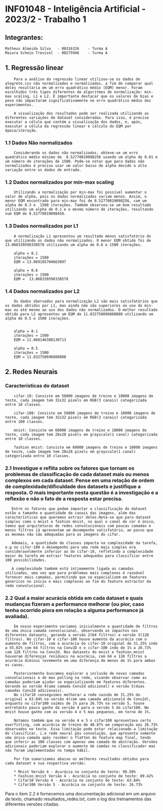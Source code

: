 # INF01048 - Inteligência Artificial - 2023/2 - Trabalho 1 

## Integrantes:

    Matheus Almeida Silva   - 00316326    - Turma A
    Maiara Schein Trevisol  - 00275946    - Turma A


## 1. Regressão linear
    
        Para a análise da regressão linear utilizou-se os dados de alegrete.csv não normalizados e normalizados, a fim de comparar qual deles resultaria em um erro quadrático médio (EQM) menor. Foram escolhidos três tipos diferentes de algoritmos de normalização: min-max scaling, L1 e L2. É importante destacar que os valores de bias e peso não impactaram significativamente no erro quadrático médio dos experimentos.
        
        A visualização dos resultados pode ser realizada utilizando as diferentes variações de dataset consideradas. Para isso, é preciso executar a célula que contém a visualização dos dados, e, após, executar a célula da regressão linear e cálculo do EQM por época/iteração.
    
### 1.1 Dados Não normalizados
        
        Considerando os dados não normalizados, obteve-se um erro quadrático médio mínimo de  8.52770819098256 usando um alpha de 0.01 e um número de iterações de 1500. Pode-se notar que para dados não normalizados é preciso usar um valor baixo de alpha devido a alta variação entre os dados de entrada.

### 1.2 Dados normalizados por min-max scaling
        
        Utilizando a normalização por min-max foi possível aumentar o valor de alpha, pois os dados normalizados variam menos. Assim, o menor EQM encontrado para min-max foi de 8.52770819098256, com um alpha de 0.3 e  1500 iterações. Também observou-se um bom resultado utilizando um alpha de 0.1 e o mesmo número de iterações, resultando num EQM de 8.52770819098458.

### 1.3 Dados normalizados por L1

        A normalização L1 apresentou um resultado menos satisfatório do que utilizando os dados não normalizados. O menor EQM obtido foi de 13.068339598330578 utilizando um alpha de 0.6 e 1500 iterações.

        alpha = 0.1
        iterações = 1500
        EQM = 13.069185704663097

        alpha = 0.6
        iterações = 1500
        EQM =  13.068339598330578

### 1.4 Dados normalizados por L2

        Os dados obervados para normalização L2 são mais satisfatórios que os dados obtidos por L1, mas ainda não são superiores ao uso do min-max ou até mesmo ao uso dos dados não normalizados. O melhor resultado obtido para L2 apresentou um EQM de 11.832758696808808 utilizando um alpha de 0.5 e 1500 iterações.


        alpha = 0.1
        iterações = 1500
        EQM = 11.868146388130713

        alpha = 0.5
        iterações = 1500
        EQM = 11.832758696808808

## 2. Redes Neurais

###  Características do dataset
        cifar-10: Consiste em 50000 imagens de treino e 10000 imagens de teste, cada imagem tem 32x32 pixels em RGB(3 canais) categorizada entre 10 classes.

        cifar-100: Consiste em 50000 imagens de treino e 10000 imagens de teste, cada imagem tem 32x32 pixels em RGB(3 canais) categorizada entre 100 classes.

        mnist: Consiste em 60000 imagens de treino e 10000 imagens de teste, cada imagem tem 28x28 pixels em grayscale(1 canal) categorizada entre 10 classes.

        fashion mnist: Consiste em 60000 imagens de treino e 10000 imagens de teste, cada imagem tem 28x28 pixels em grayscale(1 canal) categorizada entre 10 classes.
    
### 2.1 Investigue e reflita sobre os fatores que tornam os problemas de classificação de cada dataset mais  ou  menos  complexos  em  cada  dataset. Pense  em  uma  relação  de  ordem  de complexidade/dificuldade dos datasets e justifique a resposta. O mais importante nesta questão é a investigação e a reflexão e não o fato de a resposta estar precisa.  
       Entre os fatores que podem impactar a classificação do dataset estão o tamanho e quantidade de canais das imagens, além das características que queremos extrair deles.Nota-se que para dataset simples como o mnist e fashion mnist, no qual o canal de cor é único, temos que arquiteturas de redes convolucionais com poucas camadas e menos filtros já apresentam um desempenho satisfatório, ao passo que as mesmas não são adequadas para as imagens do cifar.

       Ademais, a quantidade de classes impacta na complexidade da tarefa, e.g no cifar-100 o desempenho para uma rede mais simples era consideravelmente inferior ao do cifar-10, refletindo a complexidade maior da tarefa em extrair features adequadas para classificar entre 100 possibilidades.

       A complexidade também está intimamente ligada as camadas utilizadas, uma vez que para problemas mais complexos é razoável fornecer mais camadas, permitindo que se especializem em features genéricos no início e mais complexas ao fim do feature extractor da rede convolucional.

### 2.2 Qual  a  maior  acurácia  obtida  em  cada  dataset  e  quais  mudanças  fizeram  a  performance melhorar (ou pior, caso tenha ocorrido piora em relação a alguma performance já avaliada).


        Em nosso experimento variamos inicialmente a quantidade de filtros de uma única camada convolucional, observando os impactos nos diferentes datasets, gerando a versão 2(64 filtros) e versão 3(128 filtros). No cifar-10 e cifar-100 houve aumento da acurácia com o aumento de filtros, com a acurácia do cifar-10 original de 31.25% indo a 55.02% com 64 filtros na Conv2D e o cifar-100 indo de 1% a 26.73% com 128 filtros na Conv2d. Nos datasets do mnist e fashion_mnist houveram diferenças residuais na acurácia, com 64 e 128 filtros a acurácia diminui levemente em uma diferença de menos de 1% para ambos os casos.

        Posteriormente buscamos explorar a inclusão de novas camadas convolucionais e de max polling na rede, visando observar como as camadas poderiam ajudar se especializando em features diferentes. Gerando as versão 4(uma camada Conv2d adicional) e versão 5(duas camadas Conv2d adicionais).
        No cifar10 conseguimos melhorar a rede saindo de 31.25% do original a 63.84% na versão 4(com uma camada adicionald de Conv2d), enquanto no cifar100 saímos de 1% para 26.73% na versão 5, houve entretanto pouco ganho da versão 4 para a versão 5 do cifar100. No mnist houve ganho com as versão 4 e 5 mas pequenos, em torno de 1%.

        Notamos também que na versão 4 e 5 o cifar100 apresentava certo overfitting, com acurácia de treino de 40.87% em comporação aos 26.73% observados no teste. Essa limitação pode estar relacionado a limitação do classificar, i.e rede neural pós convolução, que apresenta somente uma única camada após receber o flatten do feature map final, tendo que inferir as 100 classes com apenas uma camada de abstração. Versões adicionais poderiam explorar o aumento de camdas no classificador mas não foram implementadas no tempo hábil.

        Por fim sumarizamos abaixo os melhores resultados obtidos para cada dataset e sua respectiva versão:

        * Mnist Versão 4 - Acurácia no conjunto de teste: 98.50%
        * Fashion_mnist Versão 4 - Acurácia no conjunto de teste: 89.42%
        * Cifar10 Versão 4 - Acurácia no conjunto de teste: 63.84%
        * Cifar100 Versão 5 - Acurácia no conjunto de teste: 26.73%

Para o item 2.2 é fornecemos uma documentação adicional em um arquivo de texto, chamado resultados_redes.txt, com o log dos treinamentos das diferentes versões citadas.




